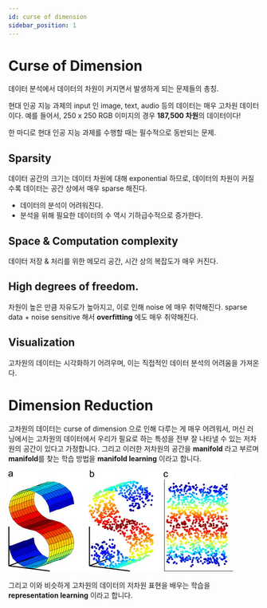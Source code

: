 ```yaml
---
id: curse of dimension
sidebar_position: 1
---
```


# Curse of Dimension

 데이터 분석에서 데이터의 차원이 커지면서 발생하게 되는 문제들의 총칭.

 현대 인공 지능 과제의 input 인 image, text, audio 등의 데이터는 매우 고차원 데이터이다. 예를 들어서, 250 x 250 RGB 이미지의 경우 **187,500 차원**의 데이터이다!

 한 마디로 현대 인공 지능 과제를 수행할 때는 필수적으로 동반되는 문제.

## Sparsity

 데이터 공간의 크기는 데이터 차원에 대해 exponential 하므로, 데이터의 차원이 커질수록 데이터는 공간 상에서 매우 sparse 해진다.

 - 데이터의 분석이 어려워진다.
 - 분석을 위해 필요한 데이터의 수 역시 기하급수적으로 증가한다.

## Space & Computation complexity

데이터 저장 & 처리를 위한 메모리 공간, 시간 상의 복잡도가 매우 커진다.

## High degrees of freedom.

 차원이 높은 만큼 자유도가 높아지고, 이로 인해 noise 에 매우 취약해진다. sparse data + noise sensitive 해서 **overfitting** 에도 매우 취약해진다.

## Visualization

 고차원의 데이터는 시각화하기 어려우며, 이는 직접적인 데이터 분석의 어려움을 가져온다.

# Dimension Reduction

고차원의 데이터는 curse of dimension 으로 인해 다루는 게 매우 어려워서, 머신 러닝에서는 고차원의 데이터에서 우리가 필요로 하는 특성을 전부 잘 나타낼 수 있는 저차원의 공간이 있다고 가정합니다. 그리고 이러한 저차원의 공간을 **manifold** 라고 부르며 **manifold**를 찾는 학습 방법을 **manifold learning** 이라고 합니다.

 ![Alt text](images/image.png)

그리고 이와 비슷하게 고차원의 데이터의 저차원 표현을 배우는 학습을 **representation learning** 이라고 합니다.
 
